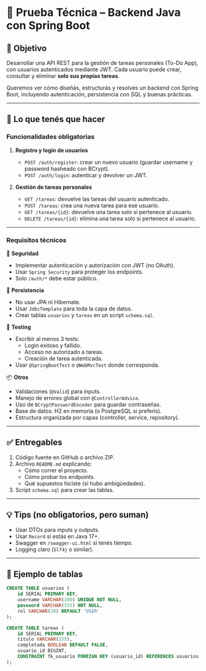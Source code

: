 # 🧪 Prueba Técnica – Backend Java con Spring Boot

## 🎯 Objetivo

Desarrollar una API REST para la gestión de tareas personales (To-Do App), con usuarios autenticados mediante JWT. Cada usuario puede crear, consultar y eliminar **solo sus propias tareas**.

Queremos ver cómo diseñás, estructurás y resolvés un backend con Spring Boot, incluyendo autenticación, persistencia con SQL y buenas prácticas.

---

## 🚀 Lo que tenés que hacer

### Funcionalidades obligatorias

1. **Registro y login de usuarios**
   - `POST /auth/register`: crear un nuevo usuario (guardar username y password hasheado con BCrypt).
   - `POST /auth/login`: autenticar y devolver un JWT.

2. **Gestión de tareas personales**
   - `GET /tareas`: devuelve las tareas del usuario autenticado.
   - `POST /tareas`: crea una nueva tarea para ese usuario.
   - `GET /tareas/{id}`: devuelve una tarea solo si pertenece al usuario.
   - `DELETE /tareas/{id}`: elimina una tarea solo si pertenece al usuario.

---

### Requisitos técnicos

🔐 **Seguridad**
- Implementar autenticación y autorización con JWT (no OAuth).
- Usar `Spring Security` para proteger los endpoints.
- Solo `/auth/*` debe estar público.

🧱 **Persistencia**
- No usar JPA ni Hibernate.
- Usar `JdbcTemplate` para toda la capa de datos.
- Crear tablas `usuarios` y `tareas` en un script `schema.sql`.

🧪 **Testing**
- Escribir al menos 3 tests:
  - Login exitoso y fallido.
  - Acceso no autorizado a tareas.
  - Creación de tarea autenticada.
- Usar `@SpringBootTest` o `@WebMvcTest` donde corresponda.

📦 **Otros**
- Validaciones (`@Valid`) para inputs.
- Manejo de errores global con `@ControllerAdvice`.
- Uso de `BCryptPasswordEncoder` para guardar contraseñas.
- Base de datos: H2 en memoria (o PostgreSQL si preferís).
- Estructura organizada por capas (controller, service, repository).

---

## ✅ Entregables

1. Código fuente en GitHub o archivo ZIP.
2. Archivo `README.md` explicando:
   - Cómo correr el proyecto.
   - Cómo probar los endpoints.
   - Qué supuestos hiciste (si hubo ambigüedades).
3. Script `schema.sql` para crear las tablas.

---

## 💡 Tips (no obligatorios, pero suman)

- Usar DTOs para inputs y outputs.
- Usar `Record` si estás en Java 17+.
- Swagger en `/swagger-ui.html` si tenés tiempo.
- Logging claro (`Slf4j` o similar).

---

## 📌 Ejemplo de tablas

```sql
CREATE TABLE usuarios (
    id SERIAL PRIMARY KEY,
    username VARCHAR(100) UNIQUE NOT NULL,
    password VARCHAR(255) NOT NULL,
    rol VARCHAR(20) DEFAULT 'USER'
);

CREATE TABLE tareas (
    id SERIAL PRIMARY KEY,
    titulo VARCHAR(255),
    completada BOOLEAN DEFAULT FALSE,
    usuario_id BIGINT,
    CONSTRAINT fk_usuario FOREIGN KEY (usuario_id) REFERENCES usuarios(id)
);
